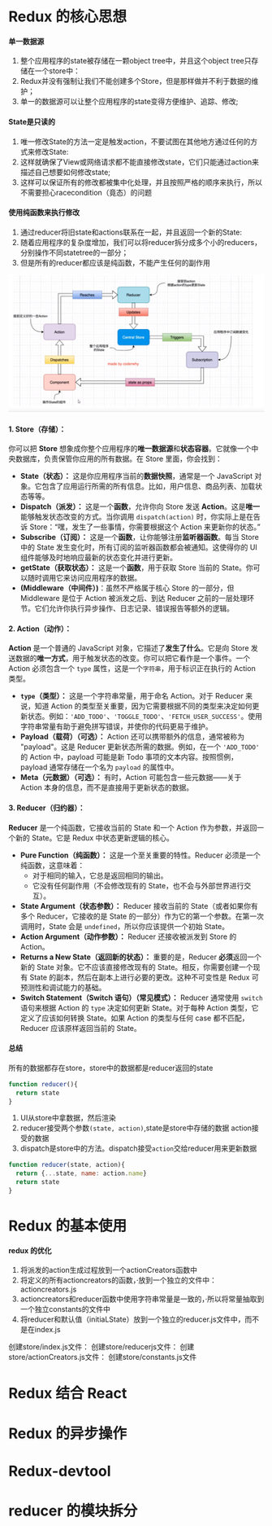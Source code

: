 # Redux 的核心思想

#### 单一数据源

1. 整个应用程序的state被存储在一颗object tree中，并且这个object tree只存储在一个store中：
2. Redux并没有强制让我们不能创建多个Store，但是那样做并不利于数据的维护；
3. 单一的数据源可以让整个应用程序的state变得方便维护、追踪、修改;

#### State是只读的
1. 唯一修改State的方法一定是触发action，不要试图在其他地方通过任何的方式来修改State:
2. 这样就确保了View或网络请求都不能直接修改state，它们只能通过action来描述自己想要如何修改state;
3. 这样可以保证所有的修改都被集中化处理，并且按照严格的顺序来执行，所以不需要担心racecondition（竟态）的问题

#### 使用纯函数来执行修改
1. 通过reducer将旧state和actions联系在一起，并且返回一个新的State:
2. 随着应用程序的复杂度增加，我们可以将reducer拆分成多个小的reducers，分别操作不同statetree的一部分；
3. 但是所有的reducer都应该是纯函数，不能产生任何的副作用

![](../picture/Redux-/1.png)


#### **1. Store（存储）：**

你可以把 **Store** 想象成你整个应用程序的**唯一数据源**和**状态容器**。它就像一个中央数据库，负责保管你应用的所有数据。在 Store 里面，你会找到：

- **State（状态）：** 这是你应用程序当前的**数据快照**，通常是一个 JavaScript 对象。它包含了应用运行所需的所有信息。比如，用户信息、商品列表、加载状态等等。
- **Dispatch（派发）：** 这是一个**函数**，允许你向 Store 发送 **Action**。这是**唯一**能够触发状态改变的方式。当你调用 `dispatch(action)` 时，你实际上是在告诉 Store：“嘿，发生了一些事情，你需要根据这个 Action 来更新你的状态。”
- **Subscribe（订阅）：** 这是一个**函数**，让你能够注册**监听器函数**。每当 Store 中的 State 发生变化时，所有订阅的监听器函数都会被通知。这使得你的 UI 组件能够及时地响应最新的状态变化并进行更新。
- **getState（获取状态）：** 这是一个**函数**，用于获取 Store 当前的 State。你可以随时调用它来访问应用程序的数据。
- **(Middleware（中间件）)**：虽然不严格属于核心 Store 的一部分，但 Middleware 是位于 Action 被派发之后、到达 Reducer 之前的一层处理环节。它们允许你执行异步操作、日志记录、错误报告等额外的逻辑。

#### **2. Action（动作）：**

**Action** 是一个普通的 JavaScript 对象，它描述了**发生了什么**。它是向 Store 发送数据的**唯一方式**，用于触发状态的改变。你可以把它看作是一个事件。一个 Action 必须包含一个 `type` 属性，这是一个`字符串`，用于标识正在执行的 Action 类型。

- **`type`（类型）：** 这是一个字符串常量，用于命名 Action。对于 Reducer 来说，知道 Action 的类型至关重要，因为它需要根据不同的类型来决定如何更新状态。例如：`'ADD_TODO'`、`'TOGGLE_TODO'`、`'FETCH_USER_SUCCESS'`。使用字符串常量有助于避免拼写错误，并使你的代码更易于维护。
- **Payload（载荷）（可选）：** Action 还可以携带额外的信息，通常被称为 "payload"。这是 Reducer 更新状态所需的数据。例如，在一个 `'ADD_TODO'` 的 Action 中，payload 可能是新 Todo 事项的文本内容。按照惯例，payload 通常存储在一个名为 `payload` 的属性中。
- **Meta（元数据）（可选）：** 有时，Action 可能包含一些元数据——关于 Action 本身的信息，而不是直接用于更新状态的数据。

#### **3. Reducer（归约器）：**

**Reducer** 是一个纯函数，它接收当前的 State 和一个 Action 作为参数，并返回一个新的 State。它是 Redux 中状态更新逻辑的核心。

- **Pure Function（纯函数）：** 这是一个至关重要的特性。Reducer 必须是一个纯函数，这意味着：
  - 对于相同的输入，它总是返回相同的输出。
  - 它没有任何副作用（不会修改现有的 State，也不会与外部世界进行交互）。
- **State Argument（状态参数）：** Reducer 接收当前的 State（或者如果你有多个 Reducer，它接收的是 State 的一部分）作为它的第一个参数。在第一次调用时，State 会是 `undefined`，所以你应该提供一个初始 State。
- **Action Argument（动作参数）：** Reducer 还接收被派发到 Store 的 Action。
- **Returns a New State（返回新的状态）：** 重要的是，Reducer **必须**返回一个新的 State 对象。它不应该直接修改现有的 State。相反，你需要创建一个现有 State 的副本，然后在副本上进行必要的更改。这种不可变性是 Redux 可预测性和调试能力的基础。
- **Switch Statement（Switch 语句）（常见模式）：** Reducer 通常使用 `switch` 语句来根据 Action 的 `type` 决定如何更新 State。对于每种 Action 类型，它定义了应该如何转换 State。如果 Action 的类型与任何 case 都不匹配，Reducer 应该原样返回当前的 State。


#### 总结

所有的数据都存在store，store中的数据都是reducer返回的state

```js
function reducer(){
  return state
}
```

1. UI从store中拿数据，然后渲染
2. reducer接受两个参数`(state, action)`,state是store中存储的数据 action接受的数据
3. dispatch是store中的方法。dispatch接受`action`交给reducer用来更新数据

```js
function reducer(state, action){
  return {...state, name: action.name}
  return state
}
```

# Redux 的基本使用

#### redux 的优化

1. 将派发的action生成过程放到一个actionCreators函数中
2. 将定义的所有actioncreators的函数，·放到一个独立的文件中：actioncreators.js
3. actioncreators和reducer函数中使用字符串常量是一致的，·所以将常量抽取到一个独立constants的文件中
4. 将reducer和默认值（initiaLState）放到一个独立的reducer.js文件中，而不是在index.js

创建store/index.js文件：
创建store/reducerjs文件：
创建store/actionCreators.js文件：
创建store/constants.js文件

# Redux 结合 React

# Redux 的异步操作

# Redux-devtool

# reducer 的模块拆分
